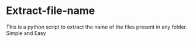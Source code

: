 # Extract-file-name
This is a python script to extract the name of the files present in any folder. Simple and Easy
